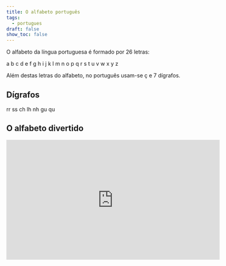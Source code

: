 ```yaml
---
title: O alfabeto português
tags:
  - portugues
draft: false
show_toc: false
---
```

O alfabeto da língua portuguesa é formado por 26 letras:

<e-layout>
  <e-tag color=4 desc="o á">a</e-tag>
  <e-tag color=4 desc="o bê">b</e-tag>
  <e-tag color=4 desc="o cê">c</e-tag>
  <e-tag color=4 desc="o dê">d</e-tag>
  <e-tag color=4 desc="o é">e</e-tag>
  <e-tag color=4 desc="o efe">f</e-tag>
  <e-tag color=4 desc="o guê">g</e-tag>
  <e-tag color=4 desc="o agá">h</e-tag>
  <e-tag color=4 desc="o i">i</e-tag>
  <e-tag color=4 desc="o jota">j</e-tag>
  <e-tag color=4 desc="o capa">k</e-tag>
  <e-tag color=4 desc="o ele">l</e-tag>
  <e-tag color=4 desc="o eme">m</e-tag>
  <e-tag color=4 desc="o ene">n</e-tag>
  <e-tag color=4 desc="o ó">o</e-tag>
  <e-tag color=4 desc="o pê">p</e-tag>
  <e-tag color=4 desc="o quê">q</e-tag>
  <e-tag color=4 desc="o erre">r</e-tag>
  <e-tag color=4 desc="o esse">s</e-tag>
  <e-tag color=4 desc="o tê">t</e-tag>
  <e-tag color=4 desc="o u">u</e-tag>
  <e-tag color=4 desc="o vê">v</e-tag>
  <e-tag color=4 desc="o dâblio">w</e-tag>
  <e-tag color=4 desc="o xis">x</e-tag>
  <e-tag color=4 desc="o ípsilon">y</e-tag>
  <e-tag color=4 desc="o zê">z</e-tag>
</e-layout>

Além destas letras do alfabeto, no português usam-se <e-tag color=4 desc="o çê cedilhado">ç</e-tag> e 7 dígrafos.

## Dígrafos

<e-layout>
  <e-tag color=5 desc="o rr duplo">rr</e-tag>
  <e-tag color=5 desc="o esse duplo">ss</e-tag>
  <e-tag color=5 desc="o cê-agá">ch</e-tag>
  <e-tag color=5 desc="o ele-agá">lh</e-tag>
  <e-tag color=5 desc="o ene-agá">nh</e-tag>
  <e-tag color=5 desc="o guê-u">gu</e-tag>
  <e-tag color=5 desc="o quê-u">qu</e-tag>
</e-layout>

## O alfabeto divertido

<iframe width="560" height="315" src="https://www.youtube.com/embed/-Zvp8jPSSSI?si=qBFPePtWcK391rx_" title="YouTube video player" frameborder="0" allow="accelerometer; autoplay; clipboard-write; encrypted-media; gyroscope; picture-in-picture; web-share" referrerpolicy="strict-origin-when-cross-origin" allowfullscreen></iframe>

